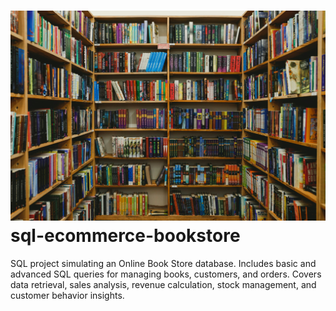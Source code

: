 #  ![Logo](https://github.com/Speardrex/sql-ecommerce-bookstore/blob/main/caleb-woods-fulXJYIvRi8-unsplash.jpg) sql-ecommerce-bookstore
SQL project simulating an Online Book Store database. Includes basic and advanced SQL queries for managing books, customers, and orders. Covers data retrieval, sales analysis, revenue calculation, stock management, and customer behavior insights.
